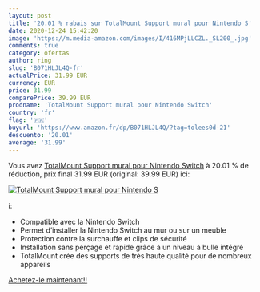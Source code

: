 ```yaml
---
layout: post
title: '20.01 % rabais sur TotalMount Support mural pour Nintendo S'
date: 2020-12-24 15:42:20
image: 'https://m.media-amazon.com/images/I/416MPjLLCZL._SL200_.jpg'
comments: true
category: ofertas
author: ring
slug: 'B071HLJL4Q-fr'
actualPrice: 31.99 EUR
currency: EUR
price: 31.99
comparePrice: 39.99 EUR
prodname: 'TotalMount Support mural pour Nintendo Switch'
country: 'fr'
flag: '🇫🇷'
buyurl: 'https://www.amazon.fr/dp/B071HLJL4Q/?tag=tolees0d-21'
descuento: '20.01'
average: '31.99'
---
```


Vous avez [TotalMount Support mural pour Nintendo Switch](https://www.amazon.fr/dp/B071HLJL4Q/?tag=tolees0d-21)  à  20.01 % de réduction, prix final  31.99 EUR (original: 39.99 EUR) ici:

[![TotalMount Support mural pour Nintendo S](https://m.media-amazon.com/images/I/416MPjLLCZL._SL200_.jpg)](https://www.amazon.fr/dp/B071HLJL4Q/?tag=tolees0d-21)

ℹ️:

- Compatible avec la Nintendo Switch
- Permet d’installer la Nintendo Switch au mur ou sur un meuble
- Protection contre la surchauffe et clips de sécurité
- Installation sans perçage et rapide grâce à un niveau à bulle intégré
- TotalMount crée des supports de très haute qualité pour de nombreux appareils

[Achetez-le maintenant!!](https://www.amazon.fr/dp/B071HLJL4Q/?tag=tolees0d-21)
